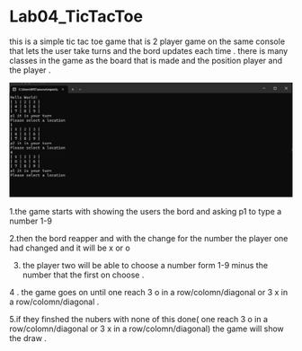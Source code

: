 # Lab04_TicTacToe


this is a simple tic tac toe game that is 2 player game on the same console that lets the user take turns and the bord updates each time . there is many classes in the game as the board that is made and the position player and the player . 

![visual](xo.png)

 1.the game starts with showing the users the bord and asking p1 to type a number 1-9
 
 2.then the bord reapper and with the change for the number the player one had changed and it will be x or o 
 
 3. the player two will be able to choose a number form 1-9 minus the number that the first on choose .
    
 4 . the game goes on until one reach 3 o in a row/colomn/diagonal or 3 x in a row/colomn/diagonal .

 5.if they finshed the nubers with none of this done( one reach 3 o in a row/colomn/diagonal or 3 x in a row/colomn/diagonal) the game will show the draw .
 
